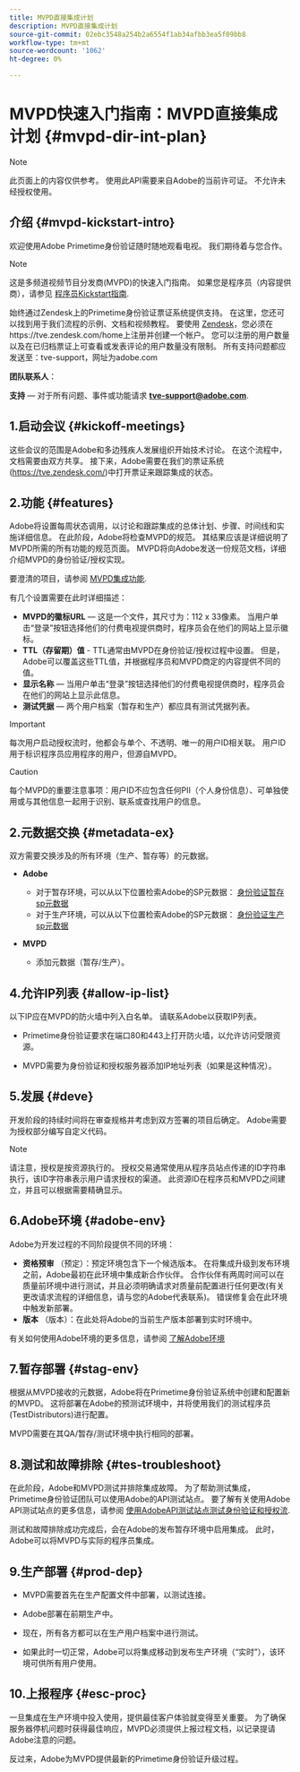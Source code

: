 ```yaml
---
title: MVPD直接集成计划
description: MVPD直接集成计划
source-git-commit: 02ebc3548a254b2a6554f1ab34afbb3ea5f09bb8
workflow-type: tm+mt
source-wordcount: '1062'
ht-degree: 0%

---
```


# MVPD快速入门指南：MVPD直接集成计划 {#mvpd-dir-int-plan}

>[!NOTE]
>
>此页面上的内容仅供参考。 使用此API需要来自Adobe的当前许可证。 不允许未经授权使用。

## 介绍 {#mvpd-kickstart-intro}

欢迎使用Adobe Primetime身份验证随时随地观看电视。  我们期待着与您合作。

>[!NOTE]
>
>这是多频道视频节目分发商(MVPD)的快速入门指南。 如果您是程序员（内容提供商），请参见 [程序员Kickstart指南](/help/authentication/programmer-kickstart-guide.md).

始终通过Zendesk上的Primetime身份验证票证系统提供支持。 在这里，您还可以找到用于我们流程的示例、文档和视频教程。 要使用 [Zendesk](https://adobeprimetime.zendesk.com/)，您必须在https://tve.zendesk.com/home上注册并创建一个帐户。 您可以注册的用户数量以及在已归档票证上可查看或发表评论的用户数量没有限制。 所有支持问题都应发送至：tve-support，网址为adobe.com

**团队联系人**：

**支持**  — 对于所有问题、事件或功能请求 **tve-support@adobe.com**.

## 1.启动会议 {#kickoff-meetings}

这些会议的范围是Adobe和多边残疾人发展组织开始技术讨论。 在这个流程中，文档需要由双方共享。 接下来，Adobe需要在我们的票证系统(https://tve.zendesk.com/)中打开票证来跟踪集成的状态。

## 2.功能 {#features}

Adobe将设置每周状态调用，以讨论和跟踪集成的总体计划、步骤、时间线和实施详细信息。 在此阶段，Adobe将检查MVPD的规范。 其结果应该是详细说明了MVPD所需的所有功能的规范页面。 MVPD将向Adobe发送一份规范文档，详细介绍MVPD的身份验证/授权实现。

要澄清的项目，请参阅 [MVPD集成功能](/help/authentication/mvpd-integr-features.md).

有几个设置需要在此时详细描述：

* **MVPD的徽标URL**  — 这是一个文件，其尺寸为：112 x 33像素。 当用户单击“登录”按钮选择他们的付费电视提供商时，程序员会在他们的网站上显示徽标。
* **TTL（存留期）值** - TTL通常由MVPD在身份验证/授权过程中设置。 但是，Adobe可以覆盖这些TTL值，并根据程序员和MVPD商定的内容提供不同的值。
* **显示名称**  — 当用户单击“登录”按钮选择他们的付费电视提供商时，程序员会在他们的网站上显示此信息。
* **测试凭据**  — 两个用户档案（暂存和生产）都应具有测试凭据列表。

>[!IMPORTANT]
>
>每次用户启动授权流时，他都会与单个、不透明、唯一的用户ID相关联。  用户ID用于标识程序员应用程序的用户，但源自MVPD。

>[!CAUTION]
>
>每个MVPD的重要注意事项：用户ID不应包含任何PII（个人身份信息）、可单独使用或与其他信息一起用于识别、联系或查找用户的信息。

## 2.元数据交换 {#metadata-ex}

双方需要交换涉及的所有环境（生产、暂存等）的元数据。

* **Adobe**
   * 对于暂存环境，可以从以下位置检索Adobe的SP元数据： [身份验证暂存sp元数据](https://sp.auth-staging.adobe.com/sp/metadata)
   * 对于生产环境，可以从以下位置检索Adobe的SP元数据： [身份验证生产sp元数据](https://sp.auth.adobe.com/sp/metadata)

* **MVPD**
   * 添加元数据（暂存/生产）。

## 4.允许IP列表 {#allow-ip-list}

以下IP应在MVPD的防火墙中列入白名单。 请联系Adobe以获取IP列表。

* Primetime身份验证要求在端口80和443上打开防火墙，以允许访问受限资源。

* MVPD需要为身份验证和授权服务器添加IP地址列表（如果是这种情况）。

## 5.发展 {#deve}

开发阶段的持续时间将在审查规格并考虑到双方签署的项目后确定。 Adobe需要为授权部分编写自定义代码。

>[!NOTE]
>
>请注意，授权是按资源执行的。 授权交易通常使用从程序员站点传递的ID字符串执行，该ID字符串表示用户请求授权的渠道。 此资源ID在程序员和MVPD之间建立，并且可以根据需要精确显示。

## 6.Adobe环境 {#adobe-env}

Adobe为开发过程的不同阶段提供不同的环境：

* **资格预审** （预定）：预定环境包含下一个候选版本。 在将集成升级到发布环境之前，Adobe最初在此环境中集成新合作伙伴。 合作伙伴有两周时间可以在质量前环境中进行测试，并且必须明确请求对质量前配置进行任何更改(有关更改请求流程的详细信息，请与您的Adobe代表联系)。 错误修复会在此环境中触发新部署。
* **版本** （版本）：在此处将Adobe的当前生产版本部署到实时环境中。

有关如何使用Adobe环境的更多信息，请参阅 [了解Adobe环境](/help/authentication/understanding-the-adobe-environments.md)

## 7.暂存部署 {#stag-env}

根据从MVPD接收的元数据，Adobe将在Primetime身份验证系统中创建和配置新的MVPD。 这将部署在Adobe的预测试环境中，并将使用我们的测试程序员(TestDistributors)进行配置。

MVPD需要在其QA/暂存/测试环境中执行相同的部署。

## 8.测试和故障排除 {#tes-troubleshoot}

在此阶段，Adobe和MVPD测试并排除集成故障。 为了帮助测试集成，Primetime身份验证团队可以使用Adobe的API测试站点。 要了解有关使用Adobe API测试站点的更多信息，请参阅 [使用AdobeAPI测试站点测试身份验证和授权流](/help/authentication/test-authn-authz-flows-using-adobes-api-test-site.md).

测试和故障排除成功完成后，会在Adobe的发布暂存环境中启用集成。 此时，Adobe可以将MVPD与实际的程序员集成。

## 9.生产部署 {#prod-dep}

* MVPD需要首先在生产配置文件中部署，以测试连接。

* Adobe部署在前期生产中。

* 现在，所有各方都可以在生产用户档案中进行测试。

* 如果此时一切正常，Adobe可以将集成移动到发布生产环境（“实时”），该环境可供所有用户使用。

## 10.上报程序 {#esc-proc}

一旦集成在生产环境中投入使用，提供最佳客户体验就变得至关重要。 为了确保服务器停机问题时获得最佳响应，MVPD必须提供上报过程文档，以记录提请Adobe注意的问题。

反过来，Adobe为MVPD提供最新的Primetime身份验证升级过程。


<!--- [!RELATEDINFORMATION]
>
>* [Programmer Kickstart Guide](/help/authentication/programmer-kickstart-guide.md)
>* [MVPD Integration Guide](/help/authentication/mvpd-integr-features.md)
-->
